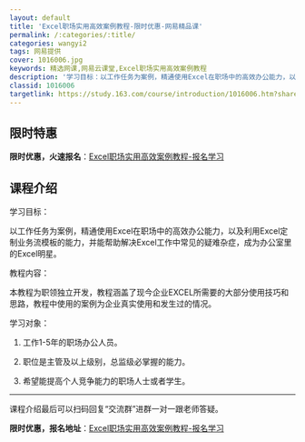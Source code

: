 ```yaml
---
layout: default
title: 'Excel职场实用高效案例教程-限时优惠-网易精品课'
permalink: /:categories/:title/
categories: wangyi2
tags: 网易提供
cover: 1016006.jpg
keywords: 精选网课,网易云课堂,Excel职场实用高效案例教程
description: '学习目标：以工作任务为案例，精通使用Excel在职场中的高效办公能力，以及利用Excel定制业务流模板的能力，并能帮助解'
classid: 1016006
targetlink: https://study.163.com/course/introduction/1016006.htm?share=1&shareId=1025206652&utm_campaign=share&utm_medium=iphoneShare&utm_source=&utm_u=1025206652
---
```


## 限时特惠

**限时优惠，火速报名**：[Excel职场实用高效案例教程-报名学习](https://study.163.com/course/introduction/1016006.htm?share=1&shareId=1025206652&utm_campaign=share&utm_medium=iphoneShare&utm_source=&utm_u=1025206652)

## 课程介绍

学习目标：

以工作任务为案例，精通使用Excel在职场中的高效办公能力，以及利用Excel定制业务流模板的能力，并能帮助解决Excel工作中常见的疑难杂症，成为办公室里的Excel明星。

教程内容：

本教程为职领独立开发，教程涵盖了现今企业EXCEL所需要的大部分使用技巧和思路，教程中使用的案例为企业真实使用和发生过的情况。

学习对象：

1.	工作1-5年的职场办公人员。

2.	职位是主管及以上级别，总监级必掌握的能力。

3.	希望能提高个人竞争能力的职场人士或者学生。

---------------------------------------------

课程介绍最后可以扫码回复“交流群”进群一对一跟老师答疑。

**限时优惠，报名地址**：[Excel职场实用高效案例教程-报名学习](https://study.163.com/course/introduction/1016006.htm?share=1&shareId=1025206652&utm_campaign=share&utm_medium=iphoneShare&utm_source=&utm_u=1025206652)

